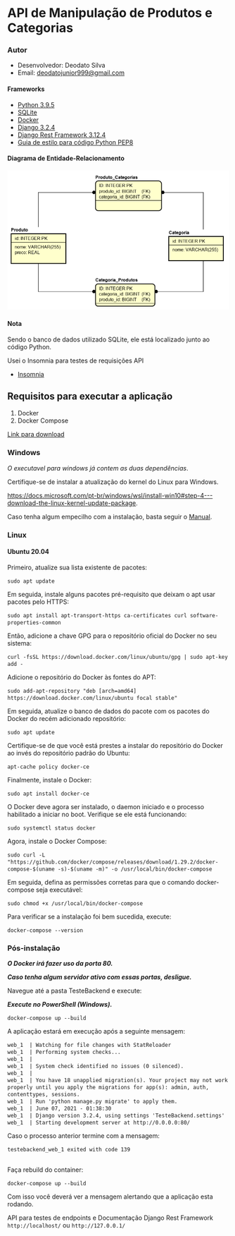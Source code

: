 # API de Manipulação de Produtos e Categorias

### Autor

- Desenvolvedor: Deodato Silva
- Email: deodatojunior999@gmail.com

#### Frameworks

- [Python 3.9.5](https://www.python.org/doc/)
- [SQLite](https://sqlite.org/index.html)
- [Docker](https://docs.docker.com/)
- [Django 3.2.4](https://www.djangoproject.com)
- [Django Rest Framework 3.12.4](https://www.django-rest-framework.org)
- [Guia de estilo para código Python PEP8](https://www.python.org/dev/peps/pep-0008/)


#### Diagrama de Entidade-Relacionamento
![DER](TesteBackend/docs/diagrama.png)


#### Nota
Sendo o banco de dados utilizado SQLite, ele está localizado junto ao código Python.

Usei o Insomnia para testes de requisições API

- [Insomnia](https://insomnia.rest/download)

## Requisitos para executar a aplicação
 1. Docker
 2. Docker Compose

 [Link para download](https://www.docker.com/products/docker-desktop)

### Windows
 *O executavel para windows já contem as duas dependências*.

Certifique-se de instalar a atualização do kernel do Linux para Windows. 

https://docs.microsoft.com/pt-br/windows/wsl/install-win10#step-4---download-the-linux-kernel-update-package.

Caso tenha algum empecilho com a instalação, basta seguir o [Manual](https://docs.docker.com/docker-for-windows/install/).

### Linux

#### Ubuntu 20.04
Primeiro, atualize sua lista existente de pacotes:
```
sudo apt update
```
Em seguida, instale alguns pacotes pré-requisito que deixam o apt usar pacotes pelo HTTPS:
```
sudo apt install apt-transport-https ca-certificates curl software-properties-common

```
Então, adicione a chave GPG para o repositório oficial do Docker no seu sistema:
```
curl -fsSL https://download.docker.com/linux/ubuntu/gpg | sudo apt-key add -

```
Adicione o repositório do Docker às fontes do APT:
```
sudo add-apt-repository "deb [arch=amd64] https://download.docker.com/linux/ubuntu focal stable"

```

Em seguida, atualize o banco de dados do pacote com os pacotes do Docker do recém adicionado repositório:
```
sudo apt update

```
Certifique-se de que você está prestes a instalar do repositório do Docker ao invés do repositório padrão do Ubuntu:

```
apt-cache policy docker-ce
```

Finalmente, instale o Docker:

```
sudo apt install docker-ce

```

O Docker deve agora ser instalado, o daemon iniciado e o processo habilitado a iniciar no boot. Verifique se ele está funcionando:
```
sudo systemctl status docker
```

Agora, instale o Docker Compose:
```
sudo curl -L "https://github.com/docker/compose/releases/download/1.29.2/docker-compose-$(uname -s)-$(uname -m)" -o /usr/local/bin/docker-compose

```

Em seguida, defina as permissões corretas para que o comando docker-compose seja executável:
```
sudo chmod +x /usr/local/bin/docker-compose

```
Para verificar se a instalação foi bem sucedida, execute:
```
docker-compose --version
```

### Pós-instalação
***O Docker irá fazer uso da porta 80.***

***Caso tenha algum servidor ativo com essas portas, desligue.***


Navegue até a pasta TesteBackend e execute:

***Execute no PowerShell (Windows).***
```
docker-compose up --build
```

A aplicação estará em execução após a seguinte mensagem:
```
web_1  | Watching for file changes with StatReloader
web_1  | Performing system checks...
web_1  |
web_1  | System check identified no issues (0 silenced).
web_1  |
web_1  | You have 18 unapplied migration(s). Your project may not work properly until you apply the migrations for app(s): admin, auth, contenttypes, sessions.
web_1  | Run 'python manage.py migrate' to apply them.
web_1  | June 07, 2021 - 01:38:30
web_1  | Django version 3.2.4, using settings 'TesteBackend.settings'
web_1  | Starting development server at http://0.0.0.0:80/

```
Caso o processo anterior termine com a mensagem:

```
testebackend_web_1 exited with code 139
 
```
Faça rebuild do container:

```
docker-compose up --build
```
Com isso você deverá ver a mensagem alertando que a aplicação esta rodando.

API para testes de endpoints e Documentação Django Rest Framework `http://localhost/` ou `http://127.0.0.1/`



